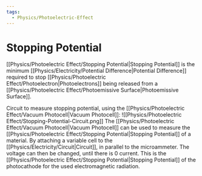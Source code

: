 ```yaml
---
tags:
  - Physics/Photoelectric-Effect
---
```

# Stopping Potential
[[Physics/Photoelectric Effect/Stopping Potential|Stopping Potential]] is the minimum [[Physics/Electricity/Potential Difference|Potential Difference]] required to stop [[Physics/Photoelectric Effect/Photoelectron|Photoelectrons]] being released from a [[Physics/Photoelectric Effect/Photoemissive Surface|Photoemissive Surface]].

Circuit to measure stopping potential, using the [[Physics/Photoelectric Effect/Vacuum Photocell|Vacuum Photocell]]:
![[Physics/Photoelectric Effect/Stopping-Potential-Circuit.png]]
The [[Physics/Photoelectric Effect/Vacuum Photocell|Vacuum Photocell]] can be used to measure the [[Physics/Photoelectric Effect/Stopping Potential|Stopping Potential]] of a material. By attaching a variable cell to the [[Physics/Electricity/Circuit|Circuit]], in parallel to the microammeter. The voltage can then be changed, until there is 0 current. This is the [[Physics/Photoelectric Effect/Stopping Potential|Stopping Potential]] of the photocathode for the used electromagnetic radiation.

